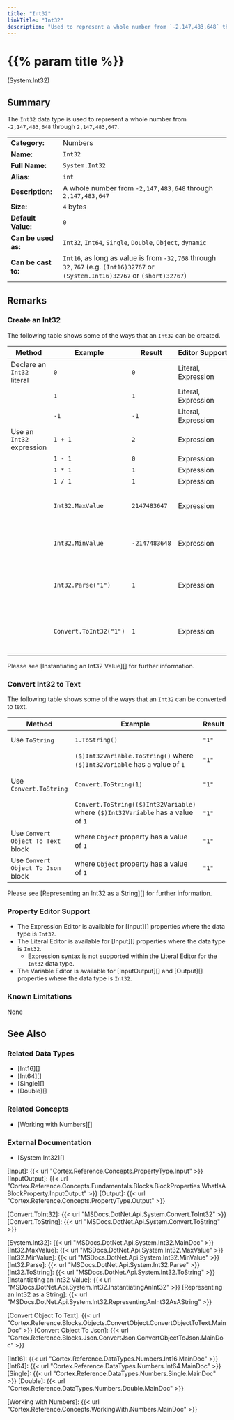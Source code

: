 ```yaml
---
title: "Int32"
linkTitle: "Int32"
description: "Used to represent a whole number from `-2,147,483,648` through `2,147,483,647`."
---
```


# {{% param title %}}

<p class="namespace">(System.Int32)</p>

## Summary

The `Int32` data type is used to represent a whole number from `-2,147,483,648` through `2,147,483,647`.

| | |
|-|-|
| **Category:**          | Numbers                                                       |
| **Name:**              | `Int32`                                                       |
| **Full Name:**         | `System.Int32`                                                |
| **Alias:**             | `int`                                                         |
| **Description:**       | A whole number from `-2,147,483,648` through `2,147,483,647`  |
| **Size:**              | `4` bytes                                                     |
| **Default Value:**     | `0`                                                           |
| **Can be used as:**    | `Int32`, `Int64`, `Single`, `Double`, `Object`, `dynamic`     |
| **Can be cast to:**    | `Int16`, as long as value is from `-32,768` through `32,767` (e.g. `(Int16)32767` or `(System.Int16)32767` or `(short)32767`)  |

## Remarks

### Create an Int32

The following table shows some of the ways that an `Int32` can be created.

| Method | Example | Result | Editor&nbsp;Support | Notes |
|-|-|-|-|-|
| Declare an `Int32` literal   | `0`                    | `0`              | Literal, Expression | Zero |
|                              | `1`                    | `1`              | Literal, Expression | Positive |
|                              | `-1`                   | `-1`             | Literal, Expression | Negative |
| Use an `Int32` expression    | `1 + 1`                | `2`              | Expression | Add |
|                              | `1 - 1`                | `0`              | Expression | Subtract |
|                              | `1 * 1`                | `1`              | Expression | Multiply |
|                              | `1 / 1`                | `1`              | Expression | Divide |
|                              | `Int32.MaxValue`       | `2147483647`  | Expression | Maximum value of an `Int32`. See [Int32.MaxValue][] |
|                              | `Int32.MinValue`       | `-2147483648` | Expression | Minimum value of an `Int32`. See [Int32.MinValue][] |
|                              | `Int32.Parse("1")`     | `1`              | Expression | Attempts to parse text and convert it to an `Int32` value. See [Int32.Parse][] |
|                              | `Convert.ToInt32("1")` | `1`              | Expression | Attempts to convert text to an `Int32` value. See [Convert.ToInt32][] |

Please see [Instantiating an Int32 Value][] for further information.

### Convert Int32 to Text

The following table shows some of the ways that an `Int32` can be converted to text.

| Method | Example | Result | Editor&nbsp;Support | Notes |
|-|-|-|-|-|
| Use `ToString`                        | `1.ToString()`                         | `"1"` | Expression | See [Int32.ToString][] |
|                                       | `($)Int32Variable.ToString()` where `($)Int32Variable` has a value of `1`          | `"1"` | Expression |  See [Int32.ToString][] |
| Use `Convert.ToString`                | `Convert.ToString(1)`                  | `"1"` | Expression | See [Convert.ToString][] |
|                                       | `Convert.ToString(($)Int32Variable)` where `($)Int32Variable` has a value of `1`          | `"1"` | Expression | See [Convert.ToString][] |
| Use `Convert Object To Text` block    | where `Object` property has a value of `1`                | `"1"` | N/A | See [Convert Object To Text][] |
| Use `Convert Object To Json` block    | where `Object` property has a value of `1`                | `"1"` | N/A | See [Convert Object To Json][] |

Please see [Representing an Int32 as a String][] for further information.

### Property Editor Support

* The Expression Editor is available for [Input][] properties where the data type is `Int32`.
* The Literal Editor is available for [Input][] properties where the data type is `Int32`.
  * Expression syntax is not supported within the Literal Editor for the `Int32` data type.
* The Variable Editor is available for [InputOutput][] and [Output][] properties where the data type is `Int32`.

### Known Limitations

None

## See Also

### Related Data Types

* [Int16][]
* [Int64][]
* [Single][]
* [Double][]

### Related Concepts

* [Working with Numbers][]

### External Documentation

* [System.Int32][]

[Input]: {{< url "Cortex.Reference.Concepts.PropertyType.Input" >}}
[InputOutput]: {{< url "Cortex.Reference.Concepts.Fundamentals.Blocks.BlockProperties.WhatIsABlockProperty.InputOutput" >}}
[Output]: {{< url "Cortex.Reference.Concepts.PropertyType.Output" >}}

[Convert.ToInt32]: {{< url "MSDocs.DotNet.Api.System.Convert.ToInt32" >}}
[Convert.ToString]: {{< url "MSDocs.DotNet.Api.System.Convert.ToString" >}}

[System.Int32]: {{< url "MSDocs.DotNet.Api.System.Int32.MainDoc" >}}
[Int32.MaxValue]: {{< url "MSDocs.DotNet.Api.System.Int32.MaxValue" >}}
[Int32.MinValue]: {{< url "MSDocs.DotNet.Api.System.Int32.MinValue" >}}
[Int32.Parse]: {{< url "MSDocs.DotNet.Api.System.Int32.Parse" >}}
[Int32.ToString]: {{< url "MSDocs.DotNet.Api.System.Int32.ToString" >}}
[Instantiating an Int32 Value]: {{< url "MSDocs.DotNet.Api.System.Int32.InstantiatingAnInt32" >}}
[Representing an Int32 as a String]: {{< url "MSDocs.DotNet.Api.System.Int32.RepresentingAnInt32AsAString" >}}

[Convert Object To Text]: {{< url "Cortex.Reference.Blocks.Objects.ConvertObject.ConvertObjectToText.MainDoc" >}}
[Convert Object To Json]: {{< url "Cortex.Reference.Blocks.Json.ConvertJson.ConvertObjectToJson.MainDoc" >}}

[Int16]: {{< url "Cortex.Reference.DataTypes.Numbers.Int16.MainDoc" >}}
[Int64]: {{< url "Cortex.Reference.DataTypes.Numbers.Int64.MainDoc" >}}
[Single]: {{< url "Cortex.Reference.DataTypes.Numbers.Single.MainDoc" >}}
[Double]: {{< url "Cortex.Reference.DataTypes.Numbers.Double.MainDoc" >}}

[Working with Numbers]: {{< url "Cortex.Reference.Concepts.WorkingWith.Numbers.MainDoc" >}}

